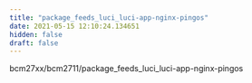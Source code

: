 ```yaml
---
title: "package_feeds_luci_luci-app-nginx-pingos"
date: 2021-05-15 12:10:24.134651
hidden: false
draft: false
---
```


bcm27xx/bcm2711/package_feeds_luci_luci-app-nginx-pingos

